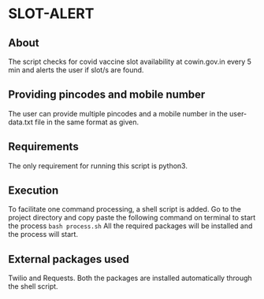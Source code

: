 # SLOT-ALERT

## About
The script checks for covid vaccine slot availability at cowin.gov.in every 5 min and alerts the user if slot/s are found.

## Providing pincodes and mobile number
The user can provide multiple pincodes and a mobile number in the user-data.txt file in the same format as given.

## Requirements
The only requirement for running this script is python3.

## Execution
To facilitate one command processing, a shell script is added.
Go to the project directory and copy paste the following command on terminal to start the process
`bash process.sh`
All the required packages will be installed and the process will start.

## External packages used
Twilio and Requests.
Both the packages are installed automatically through the shell script.
